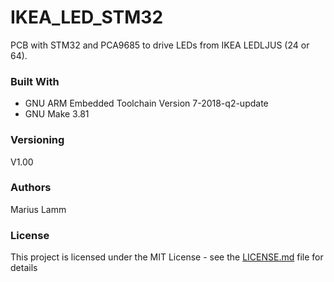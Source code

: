 # IKEA_LED_STM32

PCB with STM32 and PCA9685 to drive LEDs from IKEA LEDLJUS (24 or 64). 

### Built With
- GNU ARM Embedded Toolchain Version 7-2018-q2-update
- GNU Make 3.81

### Versioning
V1.00

### Authors
Marius Lamm

### License

This project is licensed under the MIT License - see the [LICENSE.md](LICENSE.md) file for details

